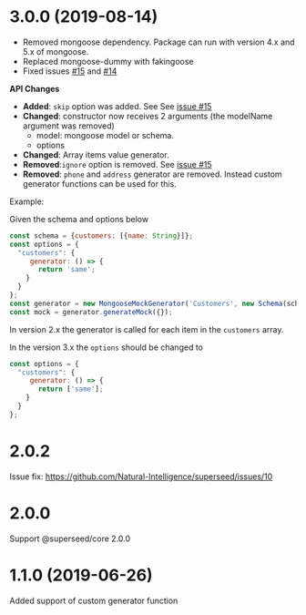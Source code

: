 # 3.0.0 (2019-08-14)
- Removed mongoose dependency. Package can run with version 4.x and 5.x of mongoose.
- Replaced mongoose-dummy with fakingoose
- Fixed issues [#15](https://github.com/Natural-Intelligence/superseed/issues/15) and [#14](https://github.com/Natural-Intelligence/superseed/issues/14)

**API Changes**
- **Added**: `skip` option was added. See See [issue #15](https://github.com/Natural-Intelligence/superseed/issues/15) 
- **Changed**: constructor  now receives 2 arguments (the modelName argument was removed)
  - model: mongoose model or schema.
  - options
- **Changed**: Array items value generator.
- **Removed**:`ignore` option is removed. See [issue #15](https://github.com/Natural-Intelligence/superseed/issues/15) 
- **Removed**: `phone` and `address` generator are removed. Instead custom generator functions can be used for this. 

Example:

Given the schema and options below
```js
const schema = {customers: [{name: String}]};
const options = {
  "customers": {
     generator: () => {
       return 'same';
    }
  }
};
const generator = new MongooseMockGenerator('Customers', new Schema(schema), options);
const mock = generator.generateMock({});
```
In version 2.x the generator is called for each item in the `customers` array.

In the version 3.x the `options` should be changed to
```js
const options = {
  "customers": {
     generator: () => {
       return ['same'];
    }
  }
};
```

# 2.0.2

Issue fix: https://github.com/Natural-Intelligence/superseed/issues/10

# 2.0.0

Support @superseed/core 2.0.0


# 1.1.0 (2019-06-26)

Added support of custom generator function